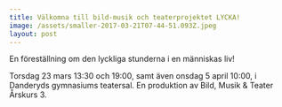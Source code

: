 ```yaml
---
title: Välkomna till bild-musik och teaterprojektet LYCKA!
image: /assets/smaller-2017-03-21T07-44-51.093Z.jpeg
layout: post
---
```


En föreställning om den lyckliga stunderna i en människas liv!

Torsdag 23 mars 13:30 och 19:00, samt även onsdag 5 april 10:00,
i Danderyds gymnasiums teatersal.
En produktion av Bild, Musik & Teater Årskurs 3.
